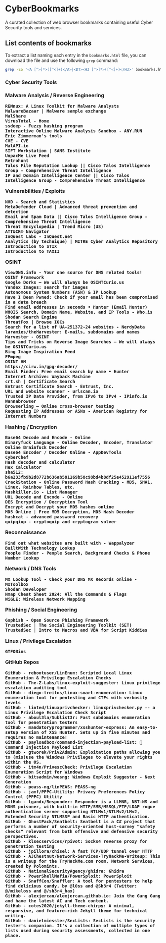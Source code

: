 # CyberBookmarks

A curated collection of web browser bookmarks containing useful Cyber Security tools and services.

## List contents of bookmarks

To extract a list naming each entry in the `bookmarks.html` file, you can download the file and use the following `grep` command:

```bash
grep -Eo '<A [^>]*>([^<]+)</A>|<DT><H3 [^>]*>([^<]+)</H3>' bookmarks.html | sed -E 's/.*>([^<]+)<\/?A?>/\1/; s/.*>([^<]+)<\/H3>/\n\1\n/'
```

<h3> Cyber Security Tools <h3>

Malware Analysis / Reverse Engineering

    REMnux: A Linux Toolkit for Malware Analysts
    MalwareBazaar | Malware sample exchange
    MalShare
    VirusTotal - Home
    ssdeep - Fuzzy hashing program
    Interactive Online Malware Analysis Sandbox - ANY.RUN
    Eric Zimmerman's tools
    CVE - CVE
    MalAPI.io
    SIFT Workstation | SANS Institute
    UnpacMe Live Feed
    Retrohunt
    Talos File Reputation Lookup || Cisco Talos Intelligence Group - Comprehensive Threat Intelligence
    IP and Domain Intelligence Center || Cisco Talos Intelligence Group - Comprehensive Threat Intelligence

Vulnerabilities / Exploits

    NVD - Search and Statistics
    MetaDefender Cloud | Advanced threat prevention and detection
    Email and Spam Data || Cisco Talos Intelligence Group - Comprehensive Threat Intelligence
    Threat Encyclopedia | Trend Micro (US)
    ATT&CK® Navigator
    InQuest Labs - InQuest.net
    Analytics (by technique) | MITRE Cyber Analytics Repository
    Introduction to STIX
    Introduction to TAXII

OSINT

    ViewDNS.info - Your one source for DNS related tools!
    OSINT Framework
    Google Dorks – We will always be OSINTCurio.us
    Yandex Images: search for images
    Autonomous System Numbers (ASN) & IP Lookup
    Have I Been Pwned: Check if your email has been compromised in a data breach
    Find email addresses in seconds • Hunter (Email Hunter)
    WHOIS Search, Domain Name, Website, and IP Tools - Who.is
    Shodan Search Engine
    ThreatFox | Browse IOCs
    Search for a list of UA-251372-24 websites - NerdyData
    laramies/theHarvester: E-mails, subdomains and names Harvester - OSINT
    Tips and Tricks on Reverse Image Searches – We will always be OSINTCurio.us
    Bing Image Inspiration Feed
    FFmpeg
    OSINT VM
    https://cirw.in/gpg-decoder/
    Email Finder: Free email search by name • Hunter
    Internet Archive: Wayback Machine
    crt.sh | Certificate Search
    Entrust Certificate Search - Entrust, Inc.
    URL and website scanner - urlscan.io
    Trusted IP Data Provider, from IPv6 to IPv4 - IPinfo.io
    Wannabrowser
    Browserling – Online cross-browser testing
    Requesting IP Addresses or ASNs - American Registry for Internet Numbers

Hashing / Encryption

    Base64 Decode and Encode - Online
    Binaryfuck Language - Online Decoder, Encoder, Translator
    Online Brainfuck Decoder
    Base64 Encoder / Decoder Online - AppDevTools
    CyberChef
    Hash decoder and calculator
    Hex Calculator
    sha512: b6a233fb9b2d8772b636ab581169b58c98bd4b8df25e452911ef7556
    CrackStation - Online Password Hash Cracking - MD5, SHA1, Linux, Rainbow Tables, etc.
    Hashkiller.io - List Manager
    URL Decode and Encode - Online
    DES Encryption / Decryption Tool
    Encrypt and Decrypt your MD5 hashes online
    MD5 Online | Free MD5 Decryption, MD5 Hash Decoder
    hashcat - advanced password recovery
    quipqiup - cryptoquip and cryptogram solver

Reconnaissance

    Find out what websites are built with - Wappalyzer
    BuiltWith Technology Lookup
    People Finder - People Search, Background Checks & Phone Number Lookup

Network / DNS Tools

    MX Lookup Tool - Check your DNS MX Records online - MxToolbox
    Shodan Developer
    Nmap Cheat Sheet 2024: All the Commands & Flags
    WiGLE: Wireless Network Mapping

Phishing / Social Engineering

    Gophish - Open Source Phishing Framework
    TrustedSec | The Social Engineering Toolkit (SET)
    TrustedSec | Intro to Macros and VBA for Script Kiddies

Linux / Privilege Escalation

    GTFOBins

GitHub Repos

    GitHub - rebootuser/LinEnum: Scripted Local Linux Enumeration & Privilege Escalation Checks
    GitHub - The-Z-Labs/linux-exploit-suggester: Linux privilege escalation auditing tool
    GitHub - diego-treitos/linux-smart-enumeration: Linux enumeration tool for pentesting and CTFs with verbosity levels
    GitHub - linted/linuxprivchecker: linuxprivchecker.py -- a Linux Privilege Escalation Check Script
    GitHub - aboul3la/Sublist3r: Fast subdomains enumeration tool for penetration testers
    GitHub - mandatoryprogrammer/xsshunter-express: An easy-to-setup version of XSS Hunter. Sets up in five minutes and requires no maintenance!
    GitHub - payloadbox/command-injection-payload-list: 🎯 Command Injection Payload List
    GitHub - gtworek/Priv2Admin: Exploitation paths allowing you to (mis)use the Windows Privileges to elevate your rights within the OS.
    GitHub - itm4n/PrivescCheck: Privilege Escalation Enumeration Script for Windows
    GitHub - bitsadmin/wesng: Windows Exploit Suggester - Next Generation
    GitHub - peass-ng/linPEAS: PEASS-ng
    GitHub - jamf/PPPC-Utility: Privacy Preferences Policy Control (PPPC) Utility
    GitHub - lgandx/Responder: Responder is a LLMNR, NBT-NS and MDNS poisoner, with built-in HTTP/SMB/MSSQL/FTP/LDAP rogue authentication server supporting NTLMv1/NTLMv2/LMv2, Extended Security NTLMSSP and Basic HTTP authentication.
    GitHub - GhostPack/Seatbelt: Seatbelt is a C# project that performs a number of security-oriented host-survey "safety checks" relevant from both offensive and defensive security perspectives.
    GitHub - klsecservices/rpivot: Socks4 reverse proxy for penetration testing
    GitHub - jpillora/chisel: A fast TCP/UDP tunnel over HTTP
    GitHub - AJChestnut/Network-Services-TryHackMe-Writeup: This is a writeup for the TryHackMe.com room, Network Services, created by Polomints.
    GitHub - NationalSecurityAgency/ghidra: Ghidra
    GitHub - PowerShellMafia/PowerSploit: PowerSploit
    GitHub - SnaffCon/Snaffler: A tool for pentesters to help find delicious candy, by @l0ss and @Sh3r4 (Twitter: @/mikeloss and @/sh3r4_hax)
    GitHub - alexjercan/alexjercan.github.io: Join the Gang Gang and have the latest AI and Tech content.
    GitHub - cotes2020/jekyll-theme-chirpy: A minimal, responsive, and feature-rich Jekyll theme for technical writing.
    GitHub - danielmiessler/SecLists: SecLists is the security tester's companion. It's a collection of multiple types of lists used during security assessments, collected in one place.
